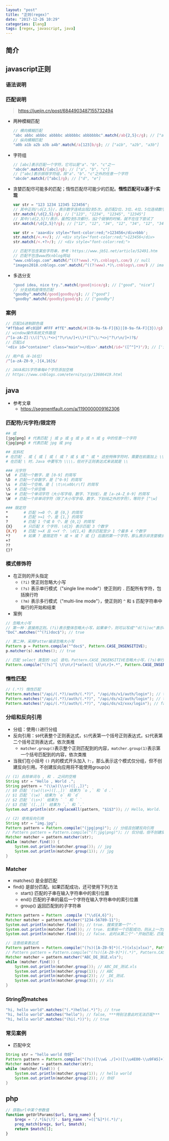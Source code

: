 ```yaml
---
layout: "post"
title: "正则(regex)"
date: "2017-12-26 10:29"
categories: [lang]
tags: [regex, javascript, java]
---
```


## 简介

## javascript正则

### 语法说明

### 匹配说明

> https://juejin.cn/post/6844903487155732494

- 两种模糊匹配

    ```js
    // 横向模糊匹配
    "abc abbc abbbc abbbbc abbbbbc abbbbbbc".match(/ab{2,5}c/g); // ["abbc", "abbbc", "abbbbc", "abbbbbc"]
    // 纵向模糊匹配
    "a0b a1b a2b a3b a4b".match(/a[123]b/g); // ["a1b", "a2b", "a3b"]
    ```
- 字符组

    ```js
    // [abc]表示匹配一个字符，它可以是"a"、"b"、"c"之一
    "abcde".match(/[abc]/g); // ["a", "b", "c"]
    // [^abc]表示排除字符组，除"a"、"b"、"c"之外的任意一个字符
    "abcde".match(/[^abc]/g); // ["d", "e"]
    ```
- 贪婪匹配尽可能多的匹配；惰性匹配尽可能少的匹配。**惰性匹配可以基于`?`实现**

    ```js
    var str = "123 1234 12345 123456";
    // 其中正则/\d{2,5}/，表示数字连续出现2到5次。会匹配2位、3位、4位、5位连续数字
    str.match(/\d{2,5}/g); // ["123", "1234", "12345", "12345"]
    // 其中/\d{2,5}?/表示，虽然2到5次都行，当2个就够的时候，就不在往下尝试了
    str.match(/\d{2,5}?/g); // ["12", "12", "34", "12", "34", "12", "34", "56"]

    var str = 'aaa<div style="font-color:red;">123456</div>bbb';
    str.match(/<.+>/); // <div style="font-color:red;">123456</div>
    str.match(/<.+?>/); // <div style="font-color:red;">

    // 匹配不包含某些字符串，参考：https://www.jb51.net/article/52491.htm
    // 匹配不包含www的cnblog网站
    "www.cnblogs.com".match(/^((?!www).*)\.cnblogs\.com/) // null
    "images2018.cnblogs.com".match(/^((?!www).*)\.cnblogs\.com/) // images2018.cnblogs.com、images2018
    ```
- 多选分支

    ```js
    "good idea, nice try.".match(/good|nice/g); // ["good", "nice"]
    // 分支结构是惰性匹配
    "goodby".match(/good|goodby/g); // ["good"]
    "goodby".match(/goodby|good/g); // ["goodby"]
    ```

### 案例

```js
// 匹配16进制颜色值
"#ffbbad #Fc01DF #FFF #ffE".match(/#([0-9a-fA-F]{6}|[0-9a-fA-F]{3})/g); // ["#ffbbad", "#Fc01DF", "#FFF", "#ffE"]
// window操作系统文件路径
/^[a-zA-Z]:\\([^\\:*<>|"?\r\n/]+\\)*([^\\:*<>|"?\r\n/]+)?$/
// 匹配id
'<div id="container" class="main"></div>'.match(/id="([^"]*)"/); // ['id="container"', 'container']

// 用户名（4-16位）
/^[a-zA-Z0-9_-]{4,16}$/

// JAVA和JS字符串每4个字符添加空格
// https://www.cnblogs.com/eternityz/p/13686419.html
```

## java

- 参考文章
    - https://segmentfault.com/a/1190000009162306

### 匹配符/元字符/限定符

```bash
## 或
[jpg|png] # 代表匹配 j 或 p 或 g 或 p 或 n 或 g 中的任意一个字符
(jpg|png) # 代表匹配 jpg 或 png

## 反斜杠
# 在匹配 . 或 { 或 [ 或 ( 或 ? 或 $ 或 ^ 或 * 这些特殊字符时，需要在前面加上 \\，比如匹配 . 时，Java 中要写为 \\.，但对于正则表达式来说就是 \.
# 在匹配 \ 时，Java 中要写为 \\\\，但对于正则表达式来说就是 \\

### 元字符
\d	# 匹配一个数字，是 [0-9] 的简写
\D	# 匹配一个非数字，是 [^0-9] 的简写
\s	# 匹配一个空格，是 [ \t\n\x0b\r\f] 的简写
\S	# 匹配一个非空格
\w	# 匹配一个单词字符（大小写字母、数字、下划线），是 [a-zA-Z_0-9] 的简写
\W	# 匹配一个非单词字符（除了大小写字母、数字、下划线之外的字符），等同于 [^\w]

### 限定符
*	    # 匹配 >=0 个，是 {0,} 的简写
+	    # 匹配 >=1 个，是 {1,} 的简写
?	    # 匹配 1 个或 0 个，是 {0,1} 的简写
{X}	    # 只匹配 X 个字符. \d{3} 表示匹配 3 个数字
{X,Y}	# 匹配 >=X 且 <=Y 个. \d{1,4} 表示匹配至少 1 个最多 4 个数字
*?      # 如果 ? 是限定符 * 或 + 或 ? 或 {} 后面的第一个字符，那么表示非贪婪模式（尽可能少的匹配字符），而不是默认的贪婪模式	
+?
??
{}?
```

### 模式修饰符

- 在正则的开头指定
    - `(?i)` 使正则忽略大小写
    - `(?s)` 表示单行模式（"single line mode"）使正则的 `.` 匹配所有字符，包括换行符
    - `(?m)` 表示多行模式（"multi-line mode"），使正则的 `^` 和 `$` 匹配字符串中每行的开始和结束
- 案例

```java
// 忽略大小写
// 第一种：直接用正则。(?i)表示整体忽略大小写，如果单个，则可以写成"^d(?i)oc"表示oc忽略大小写，"^d((?i)o)c"表示只有o忽略大小写
"DoC".matches("^(?i)doc$"); // true

// 第二种，采用Patter编译忽略大小写
Pattern p = Pattern.compile("^doc$", Pattern.CASE_INSENSITIVE);
p.matcher(s).matches(); // true

// 匹配 select 类型的 sql 语句。Pattern.CASE_INSENSITIVE忽略大小写，(?s)单行模式(否则无法匹配到\n等字符)，最后的`.*`需要
Pattern.compile("(?s)^[ \t\n\r]*select[ \t\n\r]+.*", Pattern.CASE_INSENSITIVE).matcher(sql.trim()).matches(); // 返回true或false
```

### 惰性匹配

```java
// (.*?) 惰性匹配
Pattern.matches("/api/(.*?)/auth/(.*?)", "/api/ds/v1/auth/login"); // true
Pattern.matches("/api/(.*?)/auth/(.*?)", "/api/ds/v2/auth/login"); // true
Pattern.matches("/api/(.*?)/auth/(.*?)", "/api/ds/v2/xxx/login"); // false
```

### 分组和反向引用

- 分组：使用`()`进行分组
- 反向引用：`$0`代表整个正则表达式，`$1`代表第一个括号正则表达式，`$2`代表第二个括号正则表达式，依次类推
    - `matcher.group()`表示整个正则匹配到的内容，`matcher.group(1)`表示第一个括号匹配到的内容，依次类推
- 当我们在小括号 `()` 内的模式开头加入 `?:`，那么表示这个模式仅分组，但不创建反向引用。不创建反向应用将不能使用group(x)

```java
// (1) 去除单词与 , 和 . 之间的空格
String str = "Hello , World .";
String pattern = "(\\w)(\\s+)([.,])";
// $0 匹配 `(\w)(\s+)([.,])` 结果为 `o ,` 和 `d .`
// $1 匹配 `(\w)` 结果为 `o` 和 `d`
// $2 匹配 `(\s+)` 结果为 ` ` 和 ` `
// $3 匹配 `([.,])` 结果为 `,` 和 `.`
System.out.println(str.replaceAll(pattern, "$1$3")); // Hello, World.

// (2) 使用反向引用
String str = "img.jpg";
Pattern pattern = Pattern.compile("(jpg|png)"); // 分组且创建反向引用
// Pattern pattern = Pattern.compile("(?:jpg|png)"); // 仅分组，但不创建反向引用。此时下面 matcher.group(1) 会报错 IndexOutOfBoundsException
Matcher matcher = pattern.matcher(str);
while (matcher.find()) {
    System.out.println(matcher.group()); // jpg
    System.out.println(matcher.group(1)); // jpg
}
```

### Matcher

- matches() 是全部匹配
- find() 是部分匹配。如果匹配成功，还可使用下列方法
    - start() 匹配的子串在输入字符串中的索引位置
    - end() 匹配的子串的最后一个字符在输入字符串中的索引位置
    - group() 返回匹配到的子字符串

```java
Pattern pattern = Pattern .compile ("\\d{4,6}");
Matcher matcher = pattern.matcher("1234-56789-11");
System.out.println(matcher.find()); // true. 搜索至第一个"-"
System.out.println(matcher.find()); // true. 如果前一个匹配成功，则从上一次匹配的字符串的下一个字符开始搜索。此时从第一个"-"开始匹配，匹配失败，接着直接匹配5，然后56789就匹配成功
System.out.println(matcher.find()); // false. 此时从第二个"-"开始匹配，匹配失败，接着直接匹配11，然后失败；之后继续匹配会一直失败

// 注意结束表达式
Pattern pattern = Pattern.compile("(?s)([A-Z0-9]*)(.*)(xls|xlsx)", Pattern.CASE_INSENSITIVE);
// Pattern pattern = Pattern.compile("(?s)([A-Z0-9]*)(.*)", Pattern.CASE_INSENSITIVE); // 会循环两次，且第二次返回的都是空字符串(即未匹配到)
Matcher matcher = pattern.matcher("ABC_DE_测试.xls");
while (matcher.find()) {
    System.out.println(matcher.group()); // ABC_DE_测试.xls
    System.out.println(matcher.group(1)); // ABC
    System.out.println(matcher.group(2)); // _DE_测试.
    System.out.println(matcher.group(3)); // xls
}
```

### String的matches

```java
"hi, hello world".matches("(.*)hello(.*)"); // true
"hi, hello world".matches("hello"); // false, ***特别注意此时无法匹配***
"hi, hello world".matches("(hi(.*))"); // true
```

### 常见案例

- 匹配中文

```java
String str = "hello world 你好"
Pattern pattern = Pattern.compile("(?s)([\\w& ./]+)([\\u4E00-\\u9FA5]+)", Pattern.CASE_INSENSITIVE);
Matcher matcher = pattern.matcher(str);
while (matcher.find()) {
    System.out.println(matcher.group(1)); // hello world 
    System.out.println(matcher.group(2)); // 你好
}
```

## php

```php
// 获取url中某个参数值
function getUrlParams($url, $arg_name) {
    $regx = '/.*[&|\?]'. $arg_name .'=([^&]*)(.*)/';
    preg_match($regx, $url, $match);
    return $match[1];
}
```


